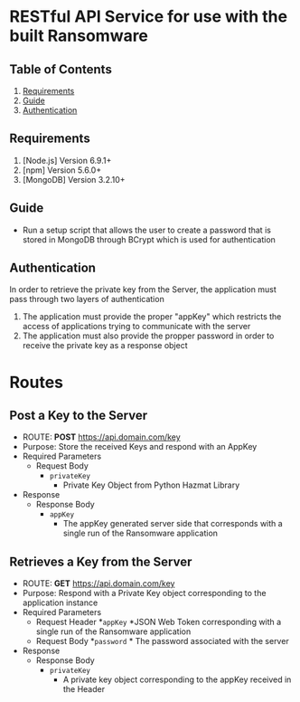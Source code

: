 # RESTful API Service for use with the built Ransomware
## Table of Contents
1. [Requirements](#requirements)
2. [Guide](#guide)
3. [Authentication](#authentication)


<a name="requirements"></a>
## Requirements
1. [Node.js] Version 6.9.1+
2. [npm] Version 5.6.0+
3. [MongoDB] Version 3.2.10+

<a name="guide"></a>
## Guide
* Run a setup script that allows the user to create a password that is stored in MongoDB through BCrypt 
which is used for authentication

<a name="authentication"></a>
## Authentication
In order to retrieve the private key from the Server, the application must pass through two layers of authentication
1. The application must provide the proper "appKey" which restricts the access of applications trying to communicate with the server
2. The application must also provide the propper password in order to receive the private key as a response object

<a name="routes"></a>
# Routes

<a name="post-key"></a>
## Post a Key to the Server
* ROUTE: __POST__ https://api.domain.com/key
* Purpose: Store the received Keys and respond with an AppKey
* Required Parameters
	* Request Body
		* `privateKey`
			* Private Key Object from Python Hazmat Library
* Response
	* Response Body
		* `appKey`
			* The appKey generated server side that corresponds with a single run of the Ransomware application

<a name="get-key"></a>
## Retrieves a Key from the Server
* ROUTE: __GET__ https://api.domain.com/key
* Purpose: Respond with a Private Key object corresponding to the application instance
* Required Parameters
	* Request Header
		*`appKey`
			*JSON Web Token corresponding with a single run of the Ransomware application
	* Request Body
		*`password`
			* The password associated with the server
* Response
	* Response Body
		* `privateKey`
			* A private key object corresponding to the appKey received in the Header
